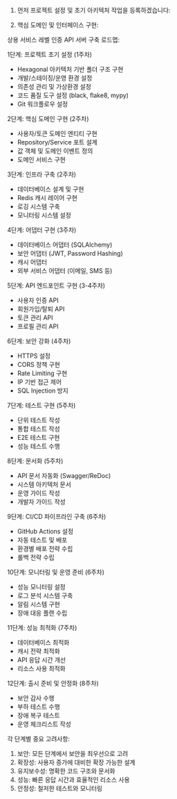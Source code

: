 
1. 먼저 프로젝트 설정 및 초기 아키텍처 작업을 등록하겠습니다:

2. 핵심 도메인 및 인터페이스 구현:

상용 서비스 레벨 인증 API 서버 구축 로드맵:

1단계: 프로젝트 초기 설정 (1주차)
- Hexagonal 아키텍처 기반 폴더 구조 구현
- 개발/스테이징/운영 환경 설정
- 의존성 관리 및 가상환경 설정
- 코드 품질 도구 설정 (black, flake8, mypy)
- Git 워크플로우 설정

2단계: 핵심 도메인 구현 (2주차)
- 사용자/토큰 도메인 엔티티 구현
- Repository/Service 포트 설계
- 값 객체 및 도메인 이벤트 정의
- 도메인 서비스 구현

3단계: 인프라 구축 (2주차)
- 데이터베이스 설계 및 구현
- Redis 캐시 레이어 구현
- 로깅 시스템 구축
- 모니터링 시스템 설정

4단계: 어댑터 구현 (3주차)
- 데이터베이스 어댑터 (SQLAlchemy)
- 보안 어댑터 (JWT, Password Hashing)
- 캐시 어댑터
- 외부 서비스 어댑터 (이메일, SMS 등)

5단계: API 엔드포인트 구현 (3-4주차)
- 사용자 인증 API
- 회원가입/탈퇴 API
- 토큰 관리 API
- 프로필 관리 API

6단계: 보안 강화 (4주차)
- HTTPS 설정
- CORS 정책 구현
- Rate Limiting 구현
- IP 기반 접근 제어
- SQL Injection 방지

7단계: 테스트 구현 (5주차)
- 단위 테스트 작성
- 통합 테스트 작성
- E2E 테스트 구현
- 성능 테스트 수행

8단계: 문서화 (5주차)
- API 문서 자동화 (Swagger/ReDoc)
- 시스템 아키텍처 문서
- 운영 가이드 작성
- 개발자 가이드 작성

9단계: CI/CD 파이프라인 구축 (6주차)
- GitHub Actions 설정
- 자동 테스트 및 배포
- 환경별 배포 전략 수립
- 롤백 전략 수립

10단계: 모니터링 및 운영 준비 (6주차)
- 성능 모니터링 설정
- 로그 분석 시스템 구축
- 알림 시스템 구현
- 장애 대응 플랜 수립

11단계: 성능 최적화 (7주차)
- 데이터베이스 최적화
- 캐시 전략 최적화
- API 응답 시간 개선
- 리소스 사용 최적화

12단계: 출시 준비 및 안정화 (8주차)
- 보안 감사 수행
- 부하 테스트 수행
- 장애 복구 테스트
- 운영 체크리스트 작성

각 단계별 중요 고려사항:
1. 보안: 모든 단계에서 보안을 최우선으로 고려
2. 확장성: 사용자 증가에 대비한 확장 가능한 설계
3. 유지보수성: 명확한 코드 구조와 문서화
4. 성능: 빠른 응답 시간과 효율적인 리소스 사용
5. 안정성: 철저한 테스트와 모니터링
